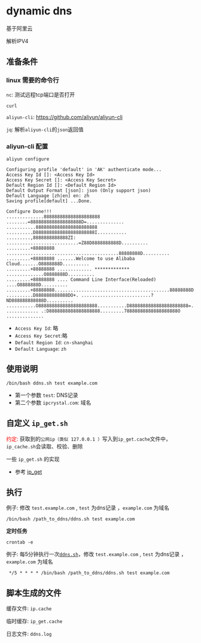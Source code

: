 # dynamic dns

基于阿里云

解析IPV4

## 准备条件

### linux 需要的命令行

`nc`: 测试远程tcp端口是否打开

`curl`

`aliyun-cli`: https://github.com/aliyun/aliyun-cli

`jq`: 解析`aliyun-cli`的`json`返回值

### aliyun-cli 配置

```shell
aliyun configure 
```

```text
Configuring profile 'default' in 'AK' authenticate mode...
Access Key Id []: <Access Key Id>
Access Key Secret []: <Access Key Secret>
Default Region Id []: <Default Region Id>
Default Output Format [json]: json (Only support json)
Default Language [zh|en] en: zh
Saving profile[default] ...Done.

Configure Done!!!
..............888888888888888888888 ........=8888888888888888888D=..............
...........88888888888888888888888 ..........D8888888888888888888888I...........
.........,8888888888888ZI: ...........................=Z88D8888888888D..........
.........+88888888 ..........................................88888888D..........
.........+88888888 .......Welcome to use Alibaba Cloud.......O8888888D..........
.........+88888888 ............. ************* ..............O8888888D..........
.........+88888888 .... Command Line Interface(Reloaded) ....O8888888D..........
.........+88888888...........................................88888888D..........
..........D888888888888DO+. ..........................?ND888888888888D..........
...........O8888888888888888888888...........D8888888888888888888888=...........
............ .:D8888888888888888888.........78888888888888888888O ..............
```

- `Access Key Id`: 略
- `Access Key Secret`:略
- `Default Region Id`: `cn-shanghai`
- `Default Language`: `zh`

## 使用说明

```text
/bin/bash ddns.sh test example.com
```

- 第一个参数 `test`: DNS记录
- 第二个参数 `ipcrystal.com`: 域名

## 自定义 `ip_get.sh`

<font color=red>约定: </font>获取到的`公网ip（类似 127.0.0.1 ）`写入到`ip_get.cache`文件中，`ip_cache.sh`会读取、校验、删除

一些 `ip_get.sh` 的实现

- 参考 [ip_get](ip_get)

## 执行

例子: 修改 `test.example.com` , `test` 为dns记录 ，`example.com` 为域名

```shell
/bin/bash /path_to_ddns/ddns.sh test example.com 
```

**定时任务**

```shell
crontab -e
```

例子: 每5分钟执行一次[`ddns.sh`](ddns.sh)，修改 `test.example.com` , `test` 为dns记录 ，`example.com` 为域名

```text
 */5 * * * * /bin/bash /path_to_ddns/ddns.sh test example.com 
```

## 脚本生成的文件

缓存文件: `ip.cache`

临时缓存: `ip_get.cache`

日志文件: `ddns.log`
